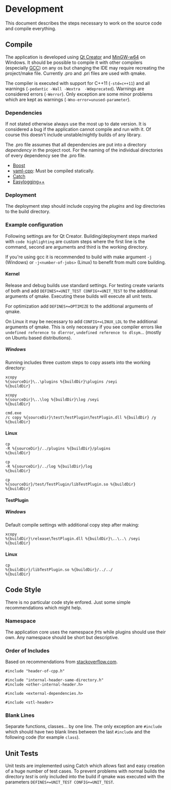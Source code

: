 # Development

This document describes the steps necessary to work on the source code and compile everything.

## Compile

The application is developed using [Qt Creator](https://qt-project.org/) and [MinGW-w64](http://mingw-w64.sourceforge.net/) on Windows. It should be possible to compile it with other compilers (especially [GCC](http://gcc.gnu.org/)) on any os but changing the IDE may require recreating the project/make file. Currently .pro and .pri files are used with qmake. 

The compiler is executed with support for C++11 (`-std=c++11`) and all warnings (`-pedantic -Wall -Wextra  -Wdeprecated`). Warnings are considered errors (`-Werror`). Only exception are some minor problems which are kept as warnings (`-Wno-error=unused-parameter`).

### Dependencies

If not stated otherwise always use the most up to date version. It is considered a bug if the application cannot compile and run with it. Of course this doesn't include unstable/nightly builds of any library.

The .pro file assumes that all dependencies are put into a directory *dependency* in the project root. For the naming of the individual directories of every dependency see the .pro file.

- [Boost](http://www.boost.org/)
- [yaml-cpp](https://code.google.com/p/yaml-cpp/): Must be compiled statically.
- [Catch](https://github.com/philsquared/Catch)
- [Easylogging++](http://easylogging.org/)

### Deployment

The deployment step should include copying the *plugins* and *log* directories to the build directory.

### Example configuration

Following settings are for Qt Creator. Building/deployment steps marked with `code highlighting` are custom steps where the first line is the command, second are arguments and third is the working directory.

If you're using gcc it is recommended to build with make argument `-j` (Windows) or `-j<number-of-jobs>` (Linux) to benefit from multi core building.

#### Kernel

Release and debug builds use standard settings. For testing create variants of both and add `DEFINES+=UNIT_TEST CONFIG+=UNIT_TEST` to the additional arguments of qmake. Executing these builds will execute all unit tests.

For optimization add `DEFINES+=OPTIMIZE` to the additional arguments of qmake.

On Linux it may be necessary to add `CONFIG+=LINUX_LDL` to the additional arguments of qmake. This is only necessary if you see compiler errors like `undefined reference to dlerror`, `undefined reference to dlsym`... (mostly on Ubuntu based distributions).

##### Windows

Running includes three custom steps to copy assets into the working directory:

    xcopy
    %{sourceDir}\..\plugins %{buildDir}\plugins /seyi
    %{buildDir}

    xcopy
    %{sourceDir}\..\log %{buildDir}\log /seyi
    %{buildDir}

    cmd.exe
    /c copy %{sourceDir}\test\TestPlugin\TestPlugin.dll %{buildDir} /y
    %{buildDir}

#### Linux

    cp
    -R %{sourceDir}/../plugins %{buildDir}/plugins
    %{buildDir}

    cp
    -R %{sourceDir}/../log %{buildDir}/log
    %{buildDir}

    cp
    %{sourceDir}/test/TestPlugin/libTestPlugin.so %{buildDir}
    %{buildDir}

#### TestPlugin

##### Windows

Default compile settings with additional copy step after making:

    xcopy
    %{buildDir}\release\TestPlugin.dll %{buildDir}\..\..\ /seyi
    %{buildDir}

#### Linux

    cp
    %{buildDir}/libTestPlugin.so %{buildDir}/../../
    %{buildDir}

## Code Style

There is no particular code style enfored. Just some simple recommendations which might help.

### Namespace

The application core uses the namespace *frts* while plugins should use their own. Any namespace should be short but descriptive.

### Order of Includes

Based on recommendations from [stackoverflow.com](http://stackoverflow.com/q/2762568/1931663).

    #include "header-of-cpp.h"

    #include "internal-header-same-directory.h"
    #include <other-internal-header.h>

    #include <external-dependencies.h>

    #include <stl-header>

### Blank Lines

Separate functions, classes... by one line. The only exception are `#include` which should have two blank lines between the last `#include` and the following code (for example `class`).

## Unit Tests

Unit tests are implemented using Catch which allows fast and easy creation of a huge number of test cases. To prevent problems with normal builds the directory *test* is only included into the build if qmake was executed with the parameters `DEFINES+=UNIT_TEST CONFIG+=UNIT_TEST`.